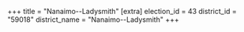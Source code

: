 +++
title = "Nanaimo--Ladysmith"
[extra]
election_id = 43
district_id = "59018"
district_name = "Nanaimo--Ladysmith"
+++
